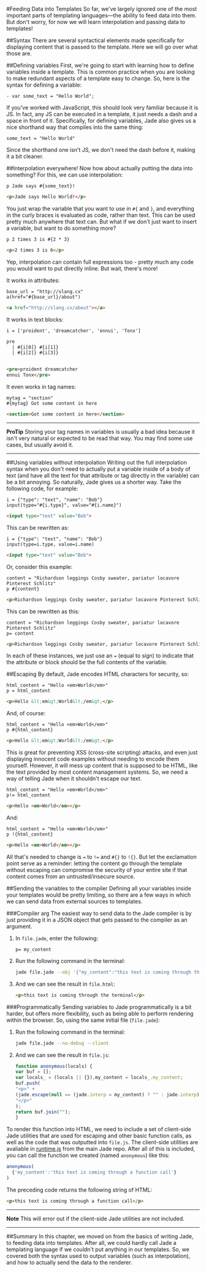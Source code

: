 #Feeding Data into Templates
So far, we've largely ignored one of the most important parts of templating languages—the ability to feed data into them. But don't worry, for now we will learn interpolation and passing data to templates!

##Syntax
There are several syntactical elements made specifically for displaying content that is passed to the template. Here we will go over what those are.

##Defining variables
First, we're going to start with learning how to define variables inside a template. This is common practice when you are looking to make redundant aspects of a template easy to change. So, here is the syntax for defining a variable:

```jade
- var some_text = "Hello World";
```

If you've worked with JavaScript, this should look very familiar because it is JS. In fact, any JS can be executed in a template, it just needs a dash and a space in front of it. Specifically, for defining variables, Jade also gives us a nice shorthand way that compiles into the same thing:

```jade
some_text = "Hello World"
```

Since the shorthand one isn't JS, we don't need the dash before it, making it a bit cleaner.

##Interpolation everywhere!
Now how about actually putting the data into something? For this, we can use interpolation:

```jade
p Jade says #{some_text}!
```

```html
<p>Jade says Hello World!</p>
```

You just wrap the variable that you want to use in `#{` and `}`, and everything in the curly braces is evaluated as code, rather than text. This can be used pretty much anywhere that text can. But what if we don't just want to insert a variable, but want to do something more?

```jade
p 2 times 3 is #{2 * 3}
```

```html
<p>2 times 3 is 6</p>
```

Yep, interpolation can contain full expressions too - pretty much any code you would want to put directly inline. But wait, there's more!

It works in attributes:

```jade
base_url = "http://slang.cx"
a(href="#{base_url}/about")
```

```html
<a href="http://slang.cx/about"></a>
```

It works in text blocks:

```jade
i = ['proident', 'dreamcatcher', 'ennui', 'Tonx']
```

```html
pre
  | #{i[0]} #{i[1]}
  | #{i[2]} #{i[3]}


<pre>proident dreamcatcher
ennui Tonx</pre>
```

It even works in tag names:

```jade
mytag = "section"
#{mytag} Got some content in here
```

```html
<section>Got some content in here</section>
```

------------------------
**ProTip**
Storing your tag names in variables is usually a bad idea because it isn't very natural or expected to be read that way. You may find some use cases, but usually avoid it.

------------------------

##Using variables without interpolation
Writing out the full interpolation syntax when you don't need to actually put a variable inside of a body of text (and have all the text for that attribute or tag directly in the variable) can be a bit annoying. So naturally, Jade gives us a shorter way. Take the following code, for example:

```jade
i = {"type": "text", "name": "Bob"}
input(type="#{i.type}", value="#{i.name}")
```

```html
<input type="text" value="Bob">
```

This can be rewritten as:

```jade
i = {"type": "text", "name": "Bob"}
input(type=i.type, value=i.name)
```

```html
<input type="text" value="Bob">
```

Or, consider this example:

```jade
content = "Richardson leggings Cosby sweater, pariatur locavore Pinterest Schlitz"
p #{content}
```

```html
<p>Richardson leggings Cosby sweater, pariatur locavore Pinterest Schlitz</p>
```

This can be rewritten as this:

```jade
content = "Richardson leggings Cosby sweater, pariatur locavore Pinterest Schlitz"
p= content
```

```html
<p>Richardson leggings Cosby sweater, pariatur locavore Pinterest Schlitz</p>
```

In each of these instances, we just use an `=` (equal to sign) to indicate that the attribute or block should be the full contents of the variable.

##Escaping
By default, Jade encodes HTML characters for security, so:

```jade
html_content = "Hello <em>World</em>"
p = html_content
```

```html
<p>Hello &lt;em&gt;World&lt;/em&gt;</p>
```

And, of course:

```jade
html_content = "Hello <em>World</em>"
p #{html_content}
```

```html
<p>Hello &lt;em&gt;World&lt;/em&gt;</p>
```

This is great for preventing XSS (cross-site scripting) attacks, and even just displaying innocent code examples without needing to encode them yourself. However, it will mess up content that is supposed to be HTML, like the text provided by most content management systems. So, we need a way of telling Jade when it shouldn't escape our text.

```jade
html_content = "Hello <em>World</em>"
p!= html_content
```

```html
<p>Hello <em>World</em></p>
```

And:

```jade
html_content = "Hello <em>World</em>"
p !{html_content}
```

```html
<p>Hello <em>World</em></p>
```

All that's needed to change is `=` to `!=` and `#{}` to `!{}`. But let the exclamation point serve as a reminder: letting the content go through the template without escaping can compromise the security of your entire site if that content comes from an untrusted/insecure source.

##Sending the variables to the compiler
Defining all your variables inside your templates would be pretty limiting, so there are a few ways in which we can send data from external sources to templates.

###Compiler arg
The easiest way to send data to the Jade compiler is by just providing it in a JSON object that gets passed to the compiler as an argument.

1. In `file.jade`, enter the following:

    ```jade
    p= my_content
    ```

2. Run the following command in the terminal:
    ```bash
    jade file.jade --obj '{"my_content":"this text is coming through the terminal"}'
    ```

3. And we can see the result in `file.html`:

    ```html
    <p>this text is coming through the terminal</p>
    ```

###Programmatically
Sending variables to Jade programmatically is a bit harder, but offers more flexibility, such as being able to perform rendering within the browser. So, using the same initial file (`file.jade`):


1. Run the following command in the terminal:

    ```bash
    jade file.jade --no-debug --client
    ```

2. And we can see the result in `file.js`:

    ```js
    function anonymous(locals) {
    var buf = [];
    var locals_ = (locals || {}),my_content = locals_.my_content;
    buf.push(
    "<p>" +
    (jade.escape(null == (jade.interp = my_content) ? "" : jade.interp)) +
    "</p>"
    );
    return buf.join("");
    }
    ```

To render this function into HTML, we need to include a set of client-side Jade utilities that are used for escaping and other basic function calls, as well as the code that was outputted into `file.js`. The client-side utilities are avaliable in [runtime.js](https://github.com/visionmedia/jade/raw/master/runtime.js) from the main Jade repo. After all of this is included, you can call the function we created (named `anonymous`) like this:

```js
anonymous(
  {'my_content':'this text is coming through a function call'}
)
```

The preceding code returns the following string of HTML:

```html
<p>this text is coming through a function call</p>
```

------------------------
**Note**
This will error out if the client-side Jade utilities are not included.

------------------------

##Summary
In this chapter, we moved on from the basics of writing Jade, to feeding data into templates. After all, we could hardly call Jade a templating language if we couldn't put anything in our templates. So, we covered both the syntax used to output variables (such as interpolation), and how to actually send the data to the renderer.

